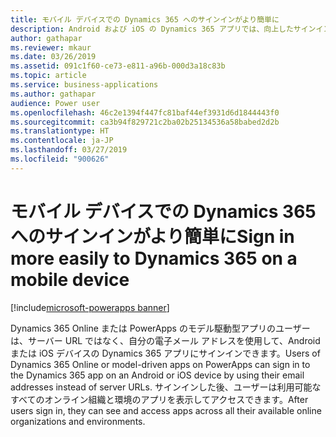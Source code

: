 ```yaml
---
title: モバイル デバイスでの Dynamics 365 へのサインインがより簡単に
description: Android および iOS の Dynamics 365 アプリでは、向上したサインイン エクスペリエンスがサポートされています
author: gathapar
ms.reviewer: mkaur
ms.date: 03/26/2019
ms.assetid: 091c1f60-ce73-e811-a96b-000d3a18c83b
ms.topic: article
ms.service: business-applications
ms.author: gathapar
audience: Power user
ms.openlocfilehash: 46c2e1394f447fc81baf44ef3931d6d1844443f0
ms.sourcegitcommit: ca3b94f829721c2ba02b25134536a58babed2d2b
ms.translationtype: HT
ms.contentlocale: ja-JP
ms.lasthandoff: 03/27/2019
ms.locfileid: "900626"
---
```

# <a name="sign-in-more-easily-to-dynamics-365-on-a-mobile-device"></a><span data-ttu-id="bcc3c-103">モバイル デバイスでの Dynamics 365 へのサインインがより簡単に</span><span class="sxs-lookup"><span data-stu-id="bcc3c-103">Sign in more easily to Dynamics 365 on a mobile device</span></span>


[!include[microsoft-powerapps banner](../includes/microsoft-powerapps.md)]

<span data-ttu-id="bcc3c-104">Dynamics 365 Online または PowerApps のモデル駆動型アプリのユーザーは、サーバー URL ではなく、自分の電子メール アドレスを使用して、Android または iOS デバイスの Dynamics 365 アプリにサインインできます。</span><span class="sxs-lookup"><span data-stu-id="bcc3c-104">Users of Dynamics 365 Online or model-driven apps on PowerApps can sign in to the Dynamics 365 app on an Android or iOS device by using their email addresses instead of server URLs.</span></span> <span data-ttu-id="bcc3c-105">サインインした後、ユーザーは利用可能なすべてのオンライン組織と環境のアプリを表示してアクセスできます。</span><span class="sxs-lookup"><span data-stu-id="bcc3c-105">After users sign in, they can see and access apps across all their available online organizations and environments.</span></span>
